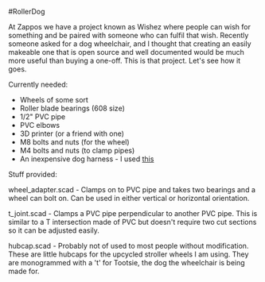 #RollerDog

At Zappos we have a project known as Wishez where people can wish for something and be paired with someone who can fulfil that wish. Recently someone asked for a dog wheelchair, and I thought that creating an easily makeable one that is open source and well documented would be much more useful than buying a one-off. This is that project. Let's see how it goes.

Currently needed:

- Wheels of some sort
- Roller blade bearings (608 size)
- 1/2" PVC pipe
- PVC elbows
- 3D printer (or a friend with one)
- M8 bolts and nuts (for the wheel)
- M4 bolts and nuts (to clamp pipes)
- An inexpensive dog harness - I used [this](http://www.amazon.com/gp/product/B003SLKHJM/)

Stuff provided:

wheel_adapter.scad - Clamps on to PVC pipe and takes two bearings and a wheel can bolt on. Can be used in either vertical or horizontal orientation.

t_joint.scad - Clamps a PVC pipe perpendicular to another PVC pipe. This is similar to a T intersection made of PVC but doesn't require two cut sections so it can be adjusted easily.

hubcap.scad - Probably not of used to most people without modification. These are little hubcaps for the upcycled stroller wheels I am using. They are monogrammed with a 't' for Tootsie, the dog the wheelchair is being made for.